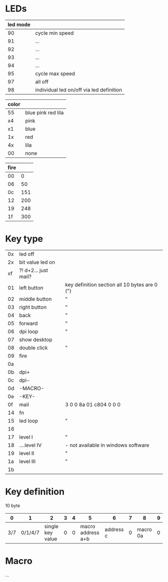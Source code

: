 # LEDs

| led mode |  | 
| ------------ | ------------ | 
|90 |cycle min speed|
|91 |...|
|92 |...|
|93 |...|
|94 |...|
|95 |cycle max speed|
|97 |all off|
|98 |individual led on/off via led definition|

| color |  | 
| ------------ | ------------ | 
|55 |blue pink red lila|
|x4 |pink|
|x1 |blue|
|1x |red|
|4x |lila|
|00 |none|

| fire |  | 
| ------------ | ------------ | 
|00| 0|
|06| 50|
|0c| 151|
|12| 200|
|19| 248|
|1f| 300|

# Key type
||| |
| ------------ | ------------ |  ------------ | 
|0x| led off| |
|2x| bit value led on| |
|xf| ?! d+2... just mail?| |
|01| left button   |  key definition section all 10 bytes are 0 (")|
|02| middle button  | "|
|03| right button  |  "|
|04| back           | "|
|05| forward        | "|
|06| dpi loop       | "|
|07| show desktop| |
|08| double click  |  "|
|09| fire| |
|0a|| |
|0b| dpi+| |
|0c| dpi-| |
|0d| -MACRO-| |
|0e| -KEY-| |
|0f| mail     |       3 0 0 8a 01 c804 0 0 0|
|14| fn| |
|15| led loop    |    "|
|16|| |
|17| level I    |     "|
|18| ....level IV | - not available in windows software|
|19| level II      |  "|
|1a| level III     |  "|
|1b| |

# Key definition
10 byte

| 0 |  1  |          2   |   3 | 4 | 5  |      6 |   7 |  8  |      9 |
| ------------ | ------------ | ------------ | ------------ | ------------ | ------------ | ------------ | ------------ | ------------ | ------------ | 
|3/7| 0/1/4/7  |    single key value |0 | 0 | macro address a+b|address c| 0 |  macro 0a| 0|


# Macro

...
